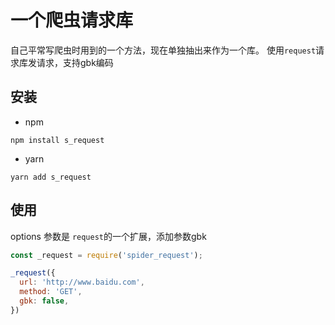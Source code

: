 # 一个爬虫请求库

自己平常写爬虫时用到的一个方法，现在单独抽出来作为一个库。
使用`request`请求库发请求，支持gbk编码

## 安装
* npm
``` shell
npm install s_request
```
* yarn
``` shell
yarn add s_request
```

## 使用
options 参数是 `request`的一个扩展，添加参数gbk
```javascript
const _request = require('spider_request');

_request({
  url: 'http://www.baidu.com',
  method: 'GET',
  gbk: false,
})
```
